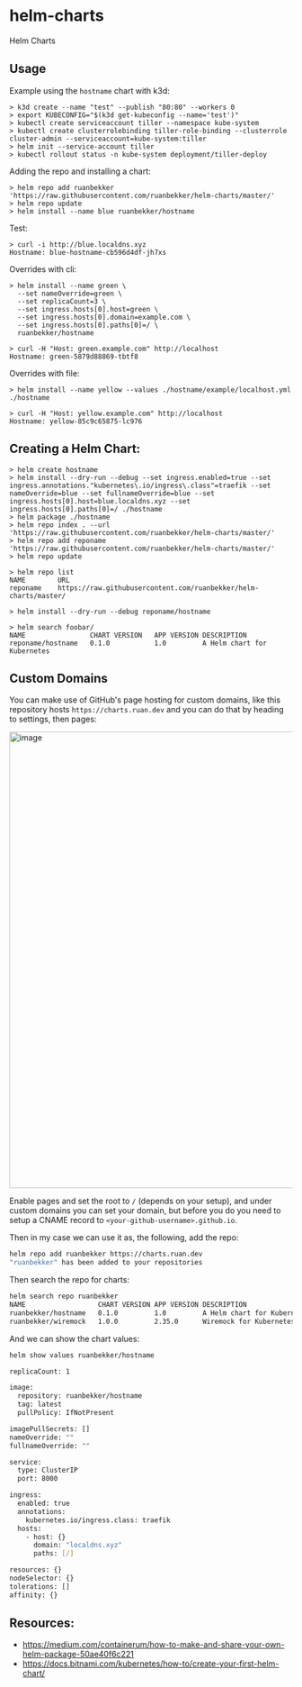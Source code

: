 # helm-charts
Helm Charts

## Usage

Example using the `hostname` chart with k3d:

```
> k3d create --name "test" --publish "80:80" --workers 0
> export KUBECONFIG="$(k3d get-kubeconfig --name='test')"
> kubectl create serviceaccount tiller --namespace kube-system
> kubectl create clusterrolebinding tiller-role-binding --clusterrole cluster-admin --serviceaccount=kube-system:tiller
> helm init --service-account tiller
> kubectl rollout status -n kube-system deployment/tiller-deploy
```

Adding the repo and installing a chart:

```
> helm repo add ruanbekker 'https://raw.githubusercontent.com/ruanbekker/helm-charts/master/'
> helm repo update
> helm install --name blue ruanbekker/hostname
```

Test:

```
> curl -i http://blue.localdns.xyz
Hostname: blue-hostname-cb596d4df-jh7xs
```

Overrides with cli:

```
> helm install --name green \
  --set nameOverride=green \
  --set replicaCount=3 \
  --set ingress.hosts[0].host=green \
  --set ingress.hosts[0].domain=example.com \
  --set ingress.hosts[0].paths[0]=/ \
  ruanbekker/hostname

> curl -H "Host: green.example.com" http://localhost
Hostname: green-5879d88869-tbtf8
```

Overrides with file:

```
> helm install --name yellow --values ./hostname/example/localhost.yml ./hostname

> curl -H "Host: yellow.example.com" http://localhost
Hostname: yellow-85c9c65875-lc976
```

## Creating a Helm Chart:

```
> helm create hostname
> helm install --dry-run --debug --set ingress.enabled=true --set ingress.annotations."kubernetes\.io/ingress\.class"=traefik --set nameOverride=blue --set fullnameOverride=blue --set ingress.hosts[0].host=blue.localdns.xyz --set ingress.hosts[0].paths[0]=/ ./hostname
> helm package ./hostname
> helm repo index . --url 'https://raw.githubusercontent.com/ruanbekker/helm-charts/master/'
> helm repo add reponame 'https://raw.githubusercontent.com/ruanbekker/helm-charts/master/'
> helm repo update 

> helm repo list
NAME  	    URL
reponame	https://raw.githubusercontent.com/ruanbekker/helm-charts/master/

> helm install --dry-run --debug reponame/hostname

> helm search foobar/
NAME               	CHART VERSION	APP VERSION	DESCRIPTION
reponame/hostname	0.1.0        	1.0        	A Helm chart for Kubernetes
```

## Custom Domains

You can make use of GitHub's page hosting for custom domains, like this repository hosts `https://charts.ruan.dev` and you can do that by heading to settings, then pages:

<img width="811" alt="image" src="https://user-images.githubusercontent.com/567298/195151030-f2f099e8-e733-4b37-ac12-7c1bf7661c9c.png">

Enable pages and set the root to `/` (depends on your setup), and under custom domains you can set your domain, but before you do you need to setup a CNAME record to `<your-github-username>.github.io`.

Then in my case we can use it as, the following, add the repo:

```bash
helm repo add ruanbekker https://charts.ruan.dev
"ruanbekker" has been added to your repositories
```

Then search the repo for charts:

```bash
helm search repo ruanbekker
NAME               	  CHART VERSION	APP VERSION	DESCRIPTION
ruanbekker/hostname	  0.1.0        	1.0        	A Helm chart for Kubernetes
ruanbekker/wiremock   1.0.0         2.35.0      Wiremock for Kubernetes   
```

And we can show the chart values:

```bash
helm show values ruanbekker/hostname

replicaCount: 1

image:
  repository: ruanbekker/hostname
  tag: latest
  pullPolicy: IfNotPresent

imagePullSecrets: []
nameOverride: ""
fullnameOverride: ""

service:
  type: ClusterIP
  port: 8000

ingress:
  enabled: true
  annotations:
    kubernetes.io/ingress.class: traefik
  hosts:
    - host: {}
      domain: "localdns.xyz"
      paths: [/]

resources: {}
nodeSelector: {}
tolerations: []
affinity: {}
```

## Resources:

- https://medium.com/containerum/how-to-make-and-share-your-own-helm-package-50ae40f6c221
- https://docs.bitnami.com/kubernetes/how-to/create-your-first-helm-chart/

